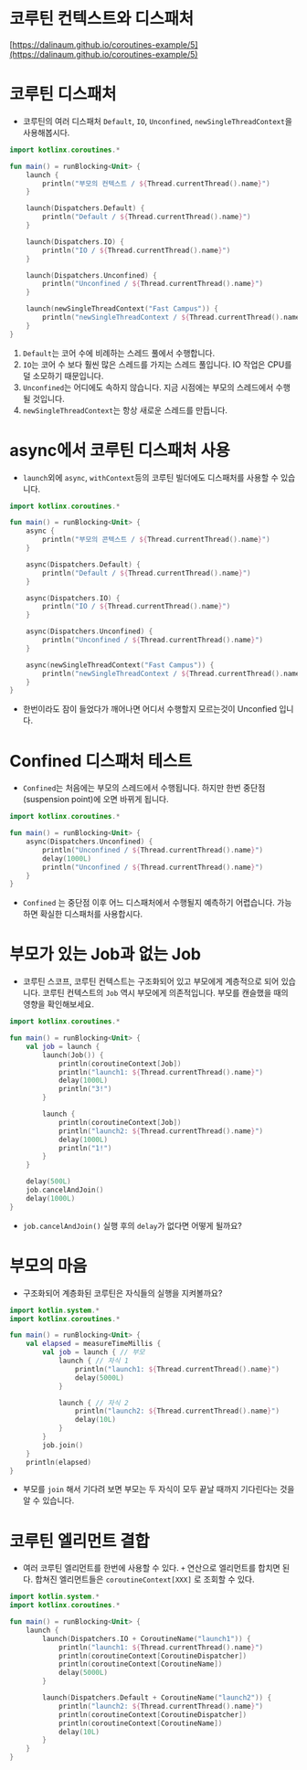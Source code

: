 # 코루틴 컨텍스트와 디스패처

[https://dalinaum.github.io/coroutines-example/5](https://dalinaum.github.io/coroutines-example/5)

# 코루틴 디스패처

- 코루틴의 여러 디스패처 `Default`, `IO`, `Unconfined`, `newSingleThreadContext`을 사용해봅시다.

```kotlin
import kotlinx.coroutines.*

fun main() = runBlocking<Unit> {
    launch {
        println("부모의 컨텍스트 / ${Thread.currentThread().name}")
    }

    launch(Dispatchers.Default) {
        println("Default / ${Thread.currentThread().name}")
    }

    launch(Dispatchers.IO) {
        println("IO / ${Thread.currentThread().name}")
    }

    launch(Dispatchers.Unconfined) {
        println("Unconfined / ${Thread.currentThread().name}")
    }

    launch(newSingleThreadContext("Fast Campus")) {
        println("newSingleThreadContext / ${Thread.currentThread().name}")
    }
}
```

1. `Default`는 코어 수에 비례하는 스레드 풀에서 수행합니다.
2. `IO`는 코어 수 보다 훨씬 많은 스레드를 가지는 스레드 풀입니다. IO 작업은 CPU를 덜 소모하기 때문입니다.
3. `Unconfined`는 어디에도 속하지 않습니다. 지금 시점에는 부모의 스레드에서 수행될 것입니다.
4. `newSingleThreadContext`는 항상 새로운 스레드를 만듭니다.

# async에서 코루틴 디스패처 사용

- `launch`외에 `async`, `withContext`등의 코루틴 빌더에도 디스패처를 사용할 수 있습니다.

```kotlin
import kotlinx.coroutines.*

fun main() = runBlocking<Unit> {
    async {
        println("부모의 콘텍스트 / ${Thread.currentThread().name}")
    }

    async(Dispatchers.Default) {
        println("Default / ${Thread.currentThread().name}")
    }

    async(Dispatchers.IO) {
        println("IO / ${Thread.currentThread().name}")
    }

    async(Dispatchers.Unconfined) {
        println("Unconfined / ${Thread.currentThread().name}")
    }

    async(newSingleThreadContext("Fast Campus")) {
        println("newSingleThreadContext / ${Thread.currentThread().name}")
    }
}
```

- 한번이라도 잠이 들었다가 깨어나면 어디서 수행할지 모르는것이  Unconfied 입니다.


# Confined 디스패처 테스트

- `Confined`는 처음에는 부모의 스레드에서 수행됩니다. 하지만 한번 중단점(suspension point)에 오면 바뀌게 됩니다.

```kotlin
import kotlinx.coroutines.*

fun main() = runBlocking<Unit> {
    async(Dispatchers.Unconfined) {
        println("Unconfined / ${Thread.currentThread().name}")
        delay(1000L)
        println("Unconfined / ${Thread.currentThread().name}")
    }
}
```

- `Confined` 는 중단점 이후 어느 디스패처에서 수행될지 예측하기 어렵습니다. 가능하면 확실한 디스패처를 사용합시다.

# 부모가 있는 Job과 없는 Job

- 코루틴 스코프, 코루틴 컨텍스트는 구조화되어 있고 부모에게 계층적으로 되어 있습니다. 코루틴 컨텍스트의 `Job` 역시 부모에게 의존적입니다. 부모를 캔슬했을 때의 영향을 확인해보세요.

```kotlin
import kotlinx.coroutines.*

fun main() = runBlocking<Unit> {
    val job = launch {
        launch(Job()) {
            println(coroutineContext[Job])
            println("launch1: ${Thread.currentThread().name}")
            delay(1000L)
            println("3!")
        }

        launch {
            println(coroutineContext[Job])
            println("launch2: ${Thread.currentThread().name}")
            delay(1000L)
            println("1!")
        }
    }

    delay(500L)
    job.cancelAndJoin()
    delay(1000L)
}
```

- `job.cancelAndJoin()` 실행 후의 `delay`가 없다면 어떻게 될까요?

# 부모의 마음

- 구조화되어 계층화된 코루틴은 자식들의 실행을 지켜볼까요?

```kotlin
import kotlin.system.*
import kotlinx.coroutines.*

fun main() = runBlocking<Unit> {
    val elapsed = measureTimeMillis {
        val job = launch { // 부모
            launch { // 자식 1
                println("launch1: ${Thread.currentThread().name}")
                delay(5000L)
            }

            launch { // 자식 2
                println("launch2: ${Thread.currentThread().name}")
                delay(10L)
            }
        }
        job.join()
    }
    println(elapsed)
}
```

- 부모를 `join` 해서 기다려 보면 부모는 두 자식이 모두 끝날 때까지 기다린다는 것을 알 수 있습니다.

# 코루틴 엘리먼트 결합

- 여러 코루틴 엘리먼트를 한번에 사용할 수 있다. `+` 연산으로 엘리먼트를 합치면 된다. 합쳐진 엘리먼트들은 `coroutineContext[XXX]` 로 조회할 수 있다.

```kotlin
import kotlin.system.*
import kotlinx.coroutines.*

fun main() = runBlocking<Unit> {
    launch {
        launch(Dispatchers.IO + CoroutineName("launch1")) {
            println("launch1: ${Thread.currentThread().name}")
            println(coroutineContext[CoroutineDispatcher])
            println(coroutineContext[CoroutineName])
            delay(5000L)
        }

        launch(Dispatchers.Default + CoroutineName("launch2")) {
            println("launch2: ${Thread.currentThread().name}")
            println(coroutineContext[CoroutineDispatcher])
            println(coroutineContext[CoroutineName])
            delay(10L)
        }
    }
}
```